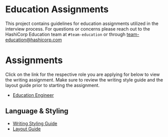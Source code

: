 # Education Assignments
This project contains guidelines for education assignments utilized in the interview process. 
For questions or concerns please reach out to the HashiCorp Education team at `#team-education` or through team-education@hashicorp.com 


# Assignments

Click on the link for the respective role you are applying for below to view the writing assignment. Make sure to review the writing style guide and the layout guide prior to starting the assignment.

* [Education Engineer](education-engineer/assignment.md)

## Language & Styling

- [Writing Styling Guide](styling-guide-snippet.md)
- [Layout Guide](guide-template.md)